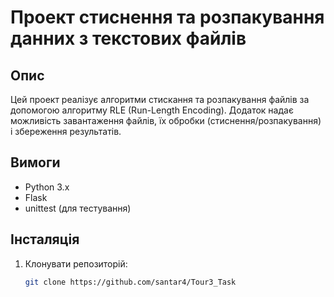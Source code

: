 # Проект стиснення та розпакування данних з текстових файлів

## Опис
Цей проект реалізує алгоритми стискання та розпакування файлів за допомогою алгоритму RLE (Run-Length Encoding). Додаток надає можливість завантаження файлів, їх обробки (стиснення/розпакування) і збереження результатів.

## Вимоги
- Python 3.x
- Flask
- unittest (для тестування)

## Інсталяція
1. Клонувати репозиторій:
   ```bash
   git clone https://github.com/santar4/Tour3_Task
